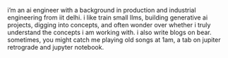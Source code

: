 i’m an ai engineer with a background in production and industrial engineering from iit delhi. i like train small llms, building generative ai projects, digging into concepts, and often wonder over whether i truly understand the concepts i am working with. i also write blogs on bear. sometimes, you might catch me playing old songs at 1am, a tab on jupiter retrograde and jupyter notebook.
